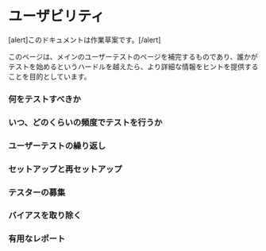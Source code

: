 <!--
# Usability
-->

# ユーザビリティ

<!--
Alert: This document is a working draft.
-->

\[alert\]このドキュメントは作業草案です。\[/alert\]

<!--
This page compliments the main User Testing page and is intended to give more detail and tips once someone has made it past the hurdle of getting started with testing.
-->

このページは、メインのユーザーテストのページを補完するものであり、誰かがテストを始めるというハードルを越えたら、より詳細な情報をヒントを提供することを目的としています。

<!--
### What to Test
-->

### 何をテストすべきか

<!--
### When and How Often to Test
-->

### いつ、どのくらいの頻度でテストを行うか

<!--
### Iterating with User Testing
-->

### ユーザーテストの繰り返し

<!--
### Setting Up & Re-Setting Up
-->

### セットアップと再セットアップ

<!--
### Recruiting Testers
-->

### テスターの募集

<!--
### Getting Rid of Bias
-->

### バイアスを取り除く

<!--
### Useful Reporting
-->

### 有用なレポート
